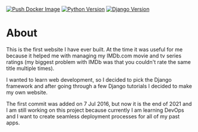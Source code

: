 [![Push Docker Image](https://github.com/erykio/movie-website/actions/workflows/docker-image.yml/badge.svg)](https://github.com/erykio/movie-website/actions/workflows/docker-image.yml) [![Python Version](https://img.shields.io/badge/python-3.6-brightgreen.svg)](https://python.org) [![Django Version](https://img.shields.io/badge/django-1.11-brightgreen.svg)](https://djangoproject.com)

# About

This is the first website I have ever built. At the time it was useful for me because it helped me with managing my IMDb.com movie and tv series ratings (my biggest problem with IMDb was that you couldn't rate the same title multiple times).

I wanted to learn web development, so I decided to pick the Django framework and after going through a few Django tutorials I decided to make my own website.
 
The first commit was added on 7 Jul 2016, but now it is the end of 2021 and I am still working on this project because currently I am learning DevOps and I want to create seamless deployment processes for all of my past apps.